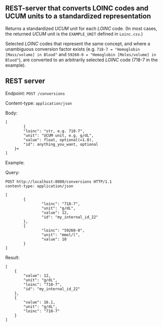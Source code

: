 ## REST-server that converts LOINC codes and UCUM units to a standardized representation

Returns a standardized *UCUM* unit for each *LOINC* code. (In most cases, the
returned *UCUM* unit is the `EXAMPLE_UNIT` defined in `Loinc.csv`.)

Selected *LOINC* codes that represent the same concept, and where a unambiguous
conversion factor exists (e.g. `718-7 = "Hemoglobin [Mass/volume] in Blood"` and
`59260-0 = "Hemoglobin [Moles/volume] in Blood"`), are converted to an arbitrarily
selected *LOINC* code (718-7 in the example).

## REST server
Endpoint: `POST /conversions`

Content-type: `application/json`

Body:
```
[
		{
		"loinc": "str, e.g. 718-7",
		"unit": "UCUM unit, e.g. g/dL",
		"value": float, optional(=1.0),
		"id": anything_you_want, optional
	}+
]
```

Example:

Query:
```
POST http://localhost:8080/conversions HTTP/1.1
content-type: application/json

[
		{
				"loinc": "718-7",
				"unit": "g/dL",
				"value": 12,
				"id": "my_internal_id_22"
		},
		{
				"loinc": "59260-0",
				"unit": "mmol/l",
				"value": 10
		}
]
```

Result:
```
[
	{
		"value": 12,
		"unit": "g/dL",
		"loinc": "718-7",
		"id": "my_internal_id_22"
	},
	{
		"value": 16.1,
		"unit": "g/dL",
		"loinc": "718-7"
	}
]
```

